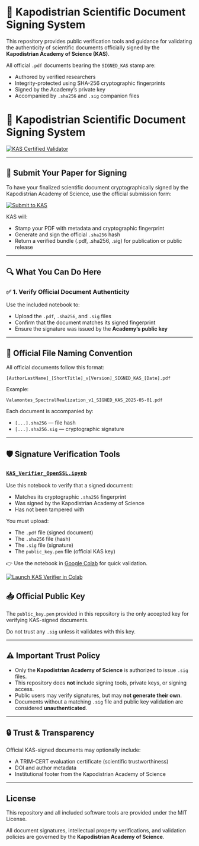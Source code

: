 # 📄 Kapodistrian Scientific Document Signing System

This repository provides public verification tools and guidance for validating the authenticity of scientific documents officially signed by the **Kapodistrian Academy of Science (KAS)**.

All official `.pdf` documents bearing the `SIGNED_KAS` stamp are:
- Authored by verified researchers
- Integrity-protected using SHA-256 cryptographic fingerprints
- Signed by the Academy’s private key
- Accompanied by `.sha256` and `.sig` companion files

# 📄 Kapodistrian Scientific Document Signing System

[![KAS Certified Validator](https://img.shields.io/badge/KAS%20Certified-Validator-4B8BBE?style=for-the-badge&logo=googlecolab&logoColor=white)](https://colab.research.google.com/github/Galactic-Code-Developers/kas-pdf-auth-verifier/blob/main/KAS_Verifier_OpenSSL.ipynb)

---

## 📝 Submit Your Paper for Signing

To have your finalized scientific document cryptographically signed by the Kapodistrian Academy of Science, use the official submission form:

[![Submit to KAS](https://img.shields.io/badge/%F0%9F%93%9D%20Submit%20Your%20Paper-KAS%20Secure%20Form-2AA198?style=for-the-badge&logo=googleforms&logoColor=white)](https://forms.gle/oLhKr2KA17NPhSvr9)

KAS will:
- Stamp your PDF with metadata and cryptographic fingerprint
- Generate and sign the official `.sha256` hash
- Return a verified bundle (.pdf, .sha256, .sig) for publication or public release

---

## 🔍 What You Can Do Here

### ✅ 1. Verify Official Document Authenticity

Use the included notebook to:
- Upload the `.pdf`, `.sha256`, and `.sig` files
- Confirm that the document matches its signed fingerprint
- Ensure the signature was issued by the **Academy’s public key**

---

## 📄 Official File Naming Convention

All official documents follow this format:

```
[AuthorLastName]_[ShortTitle]_v[Version]_SIGNED_KAS_[Date].pdf
```

Example:
```
Valamontes_SpectralRealization_v1_SIGNED_KAS_2025-05-01.pdf
```

Each document is accompanied by:
- `[...].sha256` — file hash
- `[...].sha256.sig` — cryptographic signature

---

## 🛡 Signature Verification Tools

### [`KAS_Verifier_OpenSSL.ipynb`](./KAS_Verifier_OpenSSL.ipynb)

Use this notebook to verify that a signed document:
- Matches its cryptographic `.sha256` fingerprint
- Was signed by the Kapodistrian Academy of Science
- Has not been tampered with

You must upload:
- The `.pdf` file (signed document)
- The `.sha256` file (hash)
- The `.sig` file (signature)
- The `public_key.pem` file (official KAS key)

👉 Use the notebook in [Google Colab](https://colab.research.google.com/github/Galactic-Code-Developers/kas-pdf-auth-verifier/blob/main/KAS_Verifier_OpenSSL.ipynb) for quick validation.

[![Launch KAS Verifier in Colab](https://colab.research.google.com/assets/colab-badge.svg)](https://colab.research.google.com/github/Galactic-Code-Developers/kas-pdf-auth-verifier/blob/main/KAS_Verifier_OpenSSL.ipynb)


## 📥 Official Public Key

The `public_key.pem` provided in this repository is the only accepted key for verifying KAS-signed documents.

Do not trust any `.sig` unless it validates with this key.

---

## ⚠️ Important Trust Policy

- Only the **Kapodistrian Academy of Science** is authorized to issue `.sig` files.
- This repository does **not** include signing tools, private keys, or signing access.
- Public users may verify signatures, but may **not generate their own**.
- Documents without a matching `.sig` file and public key validation are considered **unauthenticated**.

---

## 🔒 Trust & Transparency

Official KAS-signed documents may optionally include:
- A TRIM-CERT evaluation certificate (scientific trustworthiness)
- DOI and author metadata
- Institutional footer from the Kapodistrian Academy of Science

---

## License

This repository and all included software tools are provided under the MIT License.

All document signatures, intellectual property verifications, and validation policies are governed by the **Kapodistrian Academy of Science**.
